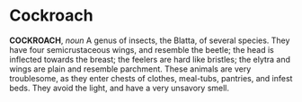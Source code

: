 # Cockroach

**COCKROACH**, _noun_ A genus of insects, the Blatta, of several species. They have four semicrustaceous wings, and resemble the beetle; the head is inflected towards the breast; the feelers are hard like bristles; the elytra and wings are plain and resemble parchment. These animals are very troublesome, as they enter chests of clothes, meal-tubs, pantries, and infest beds. They avoid the light, and have a very unsavory smell.
